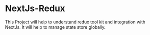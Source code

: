 # NextJs-Redux
This Project will help to understand redux tool kit and integration with NextJs. It will help to manage state store globally. 
